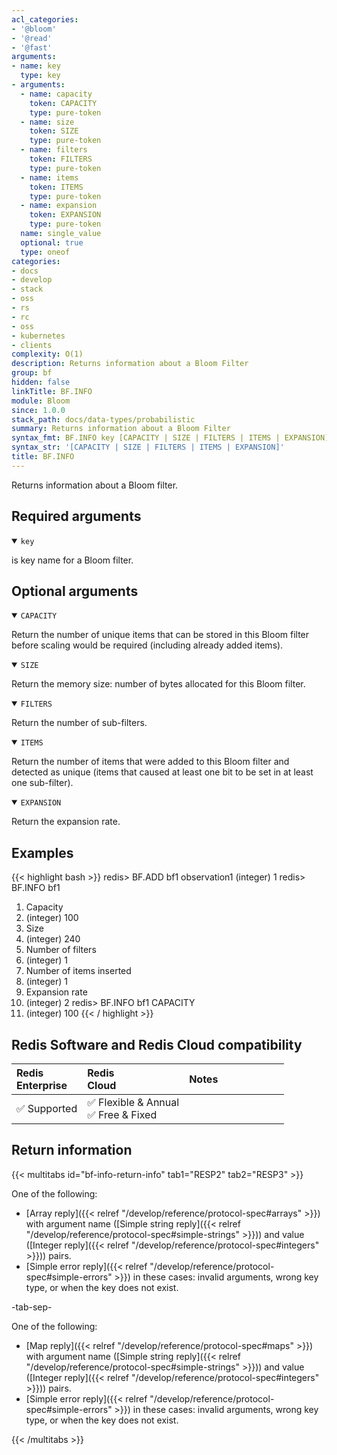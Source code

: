 ```yaml
---
acl_categories:
- '@bloom'
- '@read'
- '@fast'
arguments:
- name: key
  type: key
- arguments:
  - name: capacity
    token: CAPACITY
    type: pure-token
  - name: size
    token: SIZE
    type: pure-token
  - name: filters
    token: FILTERS
    type: pure-token
  - name: items
    token: ITEMS
    type: pure-token
  - name: expansion
    token: EXPANSION
    type: pure-token
  name: single_value
  optional: true
  type: oneof
categories:
- docs
- develop
- stack
- oss
- rs
- rc
- oss
- kubernetes
- clients
complexity: O(1)
description: Returns information about a Bloom Filter
group: bf
hidden: false
linkTitle: BF.INFO
module: Bloom
since: 1.0.0
stack_path: docs/data-types/probabilistic
summary: Returns information about a Bloom Filter
syntax_fmt: BF.INFO key [CAPACITY | SIZE | FILTERS | ITEMS | EXPANSION]
syntax_str: '[CAPACITY | SIZE | FILTERS | ITEMS | EXPANSION]'
title: BF.INFO
---
```

Returns information about a Bloom filter.

## Required arguments

<details open><summary><code>key</code></summary>

is key name for a Bloom filter.
</details>

## Optional arguments

<details open><summary><code>CAPACITY</code></summary>

Return the number of unique items that can be stored in this Bloom filter before scaling would be required (including already added items).
</details>

<details open><summary><code>SIZE</code></summary>

Return the memory size: number of bytes allocated for this Bloom filter.
</details>

<details open><summary><code>FILTERS</code></summary>

Return the number of sub-filters.
</details>

<details open><summary><code>ITEMS</code></summary>

Return the number of items that were added to this Bloom filter and detected as unique (items that caused at least one bit to be set in at least one sub-filter).
</details>

<details open><summary><code>EXPANSION</code></summary>

Return the expansion rate.
</details>

## Examples

{{< highlight bash >}}
redis> BF.ADD bf1 observation1
(integer) 1
redis> BF.INFO bf1
 1) Capacity
 2) (integer) 100
 3) Size
 4) (integer) 240
 5) Number of filters
 6) (integer) 1
 7) Number of items inserted
 8) (integer) 1
 9) Expansion rate
10) (integer) 2
redis> BF.INFO bf1 CAPACITY
1) (integer) 100
{{< / highlight >}}

## Redis Software and Redis Cloud compatibility

| Redis<br />Enterprise | Redis<br />Cloud | <span style="min-width: 9em; display: table-cell">Notes</span> |
|:----------------------|:-----------------|:------|
| <span title="Supported">&#x2705; Supported</span><br /> | <span title="Supported">&#x2705; Flexible & Annual</span><br /><span title="Supported">&#x2705; Free & Fixed</nobr></span> |  |


## Return information

{{< multitabs id="bf-info-return-info" 
    tab1="RESP2" 
    tab2="RESP3" >}}

One of the following:
* [Array reply]({{< relref "/develop/reference/protocol-spec#arrays" >}}) with argument name ([Simple string reply]({{< relref "/develop/reference/protocol-spec#simple-strings" >}})) and value ([Integer reply]({{< relref "/develop/reference/protocol-spec#integers" >}})) pairs.
* [Simple error reply]({{< relref "/develop/reference/protocol-spec#simple-errors" >}}) in these cases: invalid arguments, wrong key type, or when the key does not exist.

-tab-sep-

One of the following:
* [Map reply]({{< relref "/develop/reference/protocol-spec#maps" >}}) with argument name ([Simple string reply]({{< relref "/develop/reference/protocol-spec#simple-strings" >}})) and value ([Integer reply]({{< relref "/develop/reference/protocol-spec#integers" >}})) pairs.
* [Simple error reply]({{< relref "/develop/reference/protocol-spec#simple-errors" >}}) in these cases: invalid arguments, wrong key type, or when the key does not exist.

{{< /multitabs >}}